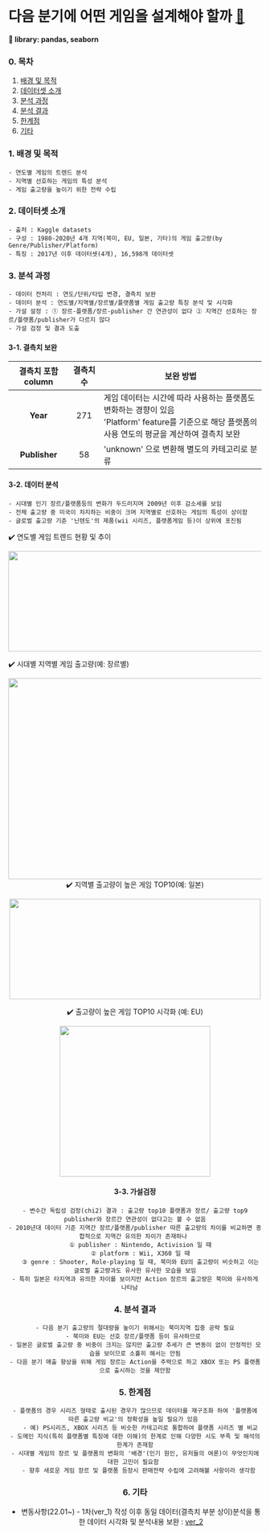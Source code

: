 

# 다음 분기에 어떤 게임을 설계해야 할까 [:link:](https://github.com/pitapatat/Data_Analysis_Visualization/blob/main/%5BDA%5D_video_game_sales/%5BDA%5D_video_game_sales_ver_2.ipynb)

**:rocket: library: pandas, seaborn**

### 0. 목차
1. [배경 및 목적](#1-배경-및-목적)
2. [데이터셋 소개](#2-데이터셋-소개)
3. [분석 과정](#3-분석-과정)
4. [분석 결과](#4-분석-결과)
5. [한계점](#5-한계점)
6. [기타](#6-기타)


### 1. 배경 및 목적
```
- 연도별 게임의 트렌드 분석
- 지역별 선호하는 게임의 특성 분석
- 게임 출고량을 높이기 위한 전략 수립
```

### 2. 데이터셋 소개
```
- 출처 : Kaggle datasets
- 구성 : 1980-2020년 4개 지역(북미, EU, 일본, 기타)의 게임 출고량(by Genre/Publisher/Platform)
- 특징 : 2017년 이후 데이터셋(4개), 16,598개 데이터셋 
```

### 3. 분석 과정
```
- 데이터 전처리 : 연도/단위/타입 변경, 결측치 보완
- 데이터 분석 : 연도별/지역별/장르별/플랫폼별 게임 출고량 특징 분석 및 시각화
- 가설 설정 : ① 장르-플랫폼/장르-publisher 간 연관성이 없다 ② 지역간 선호하는 장르/플랫폼/publisher가 다르지 않다  
- 가설 검정 및 결과 도출
```

#### 3-1. 결측치 보완

|결측치 포함 column| 결측치 수 | 보완 방법
|:-:|:-:|-|
|**Year** | 271|  게임 데이터는 시간에 따라 사용하는 플랫폼도 변화하는 경향이 있음</br>  'Platform' feature를 기준으로 해당 플랫폼의 사용 연도의 평균을 계산하여 결측치 보완 
|**Publisher**| 58|  'unknown' 으로 변환해 별도의 카테고리로 분류

#### 3-2. 데이터 분석 
```
- 시대별 인기 장르/플랫폼등의 변화가 두드러지며 2009년 이후 감소세를 보임
- 전체 출고량 중 미국이 차지하는 비중이 크며 지역별로 선호하는 게임의 특성이 상이함 
- 글로벌 출고량 기준 '닌텐도'의 제품(wii 시리즈, 플랫폼게임 등)이 상위에 포진됨 
```
:heavy_check_mark: 연도별 게임 트렌드 현황 및 추이 
<center><img width = '800' height = '200' src="https://user-images.githubusercontent.com/83687942/163708357-d2a5fd4c-e898-4042-80e1-0dc86aaaad46.png"></center>


:heavy_check_mark: 시대별 지역별 게임 출고량(예: 장르별)
<center><img width = '800' height = '400' src="https://user-images.githubusercontent.com/83687942/163708331-ad8d2356-2075-4115-9457-7b5378dd520b.png"></


:heavy_check_mark: 지역별 출고량이 높은 게임 TOP10(예: 일본)
<center><img width="500" height= '200' src = 'https://user-images.githubusercontent.com/83687942/163708417-8c07c2d7-1616-464c-88db-d1a0d28cf5cd.png'></center>

:heavy_check_mark: 출고량이 높은 게임 TOP10 시각화 (예: EU)
<center><img width="300" height= '300' src = 'https://user-images.githubusercontent.com/83687942/163713489-d9a2a24b-2b2e-457d-9ec9-e1ae6722e00c.png'></center>

#### 3-3. 가설검정
```
- 변수간 독립성 검정(chi2) 결과 : 출고량 top10 플랫폼과 장르/ 출고량 top9 publisher와 장르간 연관성이 없다고는 볼 수 없음
- 2010년대 데이터 기준 지역간 장르/플랫폼/publisher 따른 출고량의 차이를 비교하면 종합적으로 지역간 유의한 차이가 존재하나 
   ① publisher : Nintendo, Activision 일 때
   ② platform : Wii, X360 일 때
   ③ genre : Shooter, Role-playing 일 때, 북미와 EU의 출고량이 비슷하고 이는 글로벌 출고량과도 유사한 유사한 모습을 보임
- 특히 일본은 타지역과 유의한 차이를 보이지만 Action 장르의 출고량은 북미와 유사하게 나타남   
```

### 4. 분석 결과

```
- 다음 분기 출고량의 절대량을 높이기 위해서는 북미지역 집중 공략 필요
- 북미와 EU는 선호 장르/플랫폼 등이 유사하므로 
- 일본은 글로벌 출고량 중 비중이 크지는 않지만 출고량 추세가 큰 변동이 없이 안정적인 모습을 보이므로 소홀히 해서는 안됨
- 다음 분기 매출 향상을 위해 게임 장르는 Action을 주력으로 하고 XBOX 또는 PS 플랫폼으로 출시하는 것을 제안함
```

### 5. 한계점
```
- 플랫폼의 경우 시리즈 형태로 출시된 경우가 많으므로 데이터를 재구조화 하여 '플랫폼에 따른 출고량 비교'의 정확성을 높일 필요가 있음 
   - 예) PS시리즈, XBOX 시리즈 등 비슷한 카테고리로 통합하여 플랫폼 시리즈 별 비교
- 도메인 지식(특히 플랫폼별 특징에 대한 이해)의 한계로 인해 다양한 시도 부족 및 해석의 한계가 존재함
- 시대별 게임의 장르 및 플랫폼의 변화의 '배경'(인기 원인, 유저들의 여론)이 무엇인지에 대한 고민이 필요함 
   - 향후 새로운 게임 장르 및 플랫폼 등장시 판매전략 수립에 고려해볼 사항이라 생각함 
```

### 6. 기타 
* 변동사항(22.01~) - 1차(ver_1) 작성 이후 동일 데이터(결측치 부분 상이)분석을 통한 데이터 시각화 및 분석내용 보완 : [ver_2](https://github.com/pitapatat/Data_Analysis_Visualization/blob/main/%5BDA%5D_video_game_sales/%5BDA%5D_video_game_sales_ver_2.ipynb)
 
